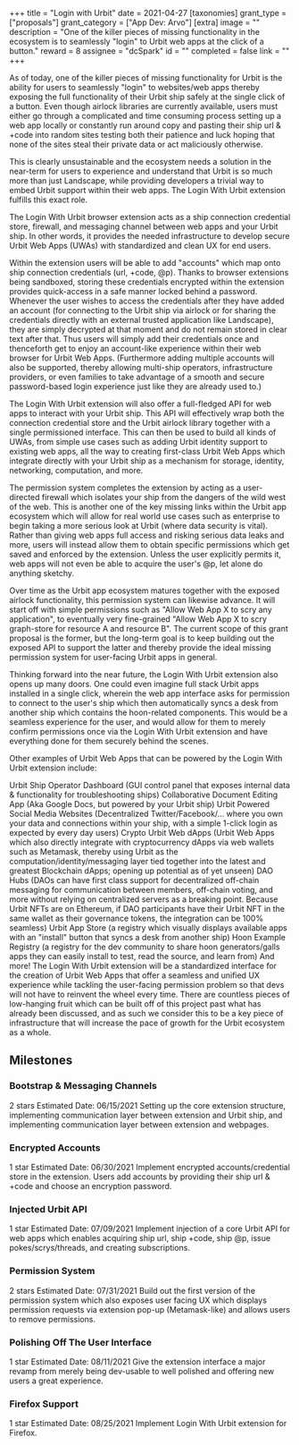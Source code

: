 +++
title = "Login with Urbit"
date = 2021-04-27
[taxonomies]
grant_type = ["proposals"]
grant_category = ["App Dev: Arvo"]
[extra]
image = ""
description = "One of the killer pieces of missing functionality in the ecosystem is to seamlessly \"login\" to Urbit web apps at the click of a button."
reward = 8
assignee = "dcSpark"
id = ""
completed = false
link = ""
+++

As of today, one of the killer pieces of missing functionality for Urbit is the ability for users to seamlessly "login" to websites/web apps thereby exposing the full functionality of their Urbit ship safely at the single click of a button. Even though airlock libraries are currently available, users must either go through a complicated and time consuming process setting up a web app locally or constantly run around copy and pasting their ship url & +code into random sites testing both their patience and luck hoping that none of the sites steal their private data or act maliciously otherwise.

This is clearly unsustainable and the ecosystem needs a solution in the near-term for users to experience and understand that Urbit is so much more than just Landscape, while providing developers a trivial way to embed Urbit support within their web apps. The Login With Urbit extension fulfills this exact role.

The Login With Urbit browser extension acts as a ship connection credential store, firewall, and messaging channel between web apps and your Urbit ship. In other words, it provides the needed infrastructure to develop secure Urbit Web Apps (UWAs) with standardized and clean UX for end users.

Within the extension users will be able to add "accounts" which map onto ship connection credentials (url, +code, @p). Thanks to browser extensions being sandboxed, storing these credentials encrypted within the extension provides quick-access in a safe manner locked behind a password. Whenever the user wishes to access the credentials after they have added an account (for connecting to the Urbit ship via airlock or for sharing the credentials directly with an external trusted application like Landscape), they are simply decrypted at that moment and do not remain stored in clear text after that. Thus users will simply add their credentials once and thenceforth get to enjoy an account-like experience within their web browser for Urbit Web Apps. (Furthermore adding multiple accounts will also be supported, thereby allowing multi-ship operators, infrastructure providers, or even families to take advantage of a smooth and secure password-based login experience just like they are already used to.)

The Login With Urbit extension will also offer a full-fledged API for web apps to interact with your Urbit ship. This API will effectively wrap both the connection credential store and the Urbit airlock library together with a single permissioned interface. This can then be used to build all kinds of UWAs, from simple use cases such as adding Urbit identity support to existing web apps, all the way to creating first-class Urbit Web Apps which integrate directly with your Urbit ship as a mechanism for storage, identity, networking, computation, and more.

The permission system completes the extension by acting as a user-directed firewall which isolates your ship from the dangers of the wild west of the web. This is another one of the key missing links within the Urbit app ecosystem which will allow for real world use cases such as enterprise to begin taking a more serious look at Urbit (where data security is vital). Rather than giving web apps full access and risking serious data leaks and more, users will instead allow them to obtain specific permissions which get saved and enforced by the extension. Unless the user explicitly permits it, web apps will not even be able to acquire the user's @p, let alone do anything sketchy.

Over time as the Urbit app ecosystem matures together with the exposed airlock functionality, this permission system can likewise advance. It will start off with simple permissions such as "Allow Web App X to scry any application", to eventually very fine-grained "Allow Web App X to scry graph-store for resource A and resource B". The current scope of this grant proposal is the former, but the long-term goal is to keep building out the exposed API to support the latter and thereby provide the ideal missing permission system for user-facing Urbit apps in general.

Thinking forward into the near future, the Login With Urbit extension also opens up many doors. One could even imagine full stack Urbit apps installed in a single click, wherein the web app interface asks for permission to connect to the user's ship which then automatically syncs a desk from another ship which contains the hoon-related components. This would be a seamless experience for the user, and would allow for them to merely confirm permissions once via the Login With Urbit extension and have everything done for them securely behind the scenes.

Other examples of Urbit Web Apps that can be powered by the Login With Urbit extension include:

Urbit Ship Operator Dashboard (GUI control panel that exposes internal data & functionality for troubleshooting ships)
Collaborative Document Editing App (Aka Google Docs, but powered by your Urbit ship)
Urbit Powered Social Media Websites (Decentralized Twitter/Facebook/… where you own your data and connections within your ship, with a simple 1-click login as expected by every day users)
Crypto Urbit Web dApps (Urbit Web Apps which also directly integrate with cryptocurrency dApps via web wallets such as Metamask, thereby using Urbit as the computation/identity/messaging layer tied together into the latest and greatest Blockchain dApps; opening up potential as of yet unseen)
DAO Hubs (DAOs can have first class support for decentralized off-chain messaging for communication between members, off-chain voting, and more without relying on centralized servers as a breaking point. Because Urbit NFTs are on Ethereum, if DAO participants have their Urbit NFT in the same wallet as their governance tokens, the integration can be 100% seamless)
Urbit App Store (a registry which visually displays available apps with an "install" button that syncs a desk from another ship)
Hoon Example Registry (a registry for the dev community to share hoon generators/galls apps they can easily install to test, read the source, and learn from)
And more!
The Login With Urbit extension will be a standardized interface for the creation of Urbit Web Apps that offer a seamless and unified UX experience while tackling the user-facing permission problem so that devs will not have to reinvent the wheel every time. There are countless pieces of low-hanging fruit which can be built off of this project past what has already been discussed, and as such we consider this to be a key piece of infrastructure that will increase the pace of growth for the Urbit ecosystem as a whole.


## Milestones


### Bootstrap & Messaging Channels 
2 stars
Estimated Date: 06/15/2021
Setting up the core extension structure, implementing communication layer between extension and Urbit ship, and implementing communication layer between extension and webpages.


### Encrypted Accounts
1 star
Estimated Date: 06/30/2021
Implement encrypted accounts/credential store in the extension. Users add accounts by providing their ship url & +code and choose an encryption password.


### Injected Urbit API
1 star
Estimated Date: 07/09/2021
Implement injection of a core Urbit API for web apps which enables acquiring ship url, ship +code, ship @p, issue pokes/scrys/threads, and creating subscriptions.


### Permission System
2 stars
Estimated Date: 07/31/2021
Build out the first version of the permission system which also exposes user facing UX which displays permission requests via extension pop-up (Metamask-like) and allows users to remove permissions.


### Polishing Off The User Interface
1 star
Estimated Date: 08/11/2021
Give the extension interface a major revamp from merely being dev-usable to well polished and offering new users a great experience.   


### Firefox Support
1 star
Estimated Date: 08/25/2021
Implement Login With Urbit extension for Firefox. 

